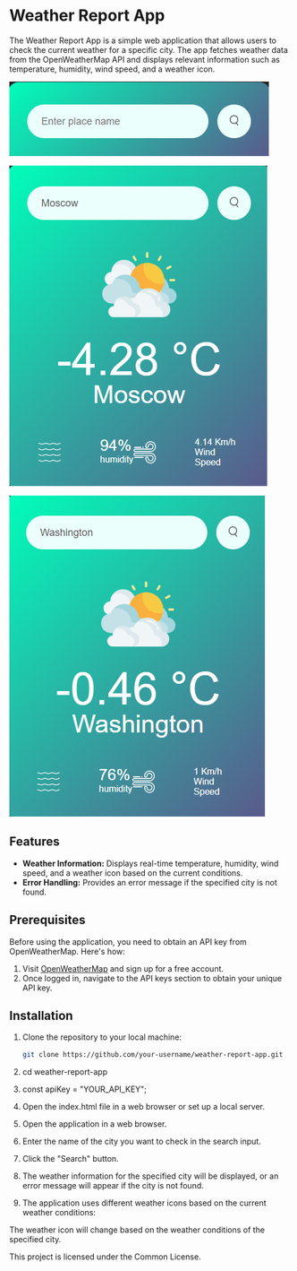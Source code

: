 # Weather Report App

The Weather Report App is a simple web application that allows users to check the current weather for a specific city. The app fetches weather data from the OpenWeatherMap API and displays relevant information such as temperature, humidity, wind speed, and a weather icon.

![Weather Report App](Metheo/int.png)


![Weather Report Moscow](Metheo/res-mosc.png)



![Weather Report Washington](Metheo/res-wash.png)

## Features

- **Weather Information:** Displays real-time temperature, humidity, wind speed, and a weather icon based on the current conditions.
- **Error Handling:** Provides an error message if the specified city is not found.

## Prerequisites

Before using the application, you need to obtain an API key from OpenWeatherMap. Here's how:

1. Visit [OpenWeatherMap](https://openweathermap.org/) and sign up for a free account.
2. Once logged in, navigate to the API keys section to obtain your unique API key.

## Installation

1. Clone the repository to your local machine:

   ```bash
   git clone https://github.com/your-username/weather-report-app.git

2. cd weather-report-app

3. const apiKey = "YOUR_API_KEY";

4. Open the index.html file in a web browser or set up a local server.

5. Open the application in a web browser.
   
6. Enter the name of the city you want to check in the search input.
   
7. Click the "Search" button.
    
8. The weather information for the specified city will be displayed, or an error message will appear if the city is not found.
    
9. The application uses different weather icons based on the current weather conditions:
    
   
The weather icon will change based on the weather conditions of the specified city.

This project is licensed under the Common License.


   


 
  

